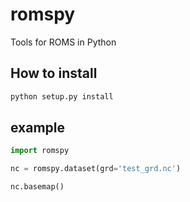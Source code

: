 # romspy

Tools for ROMS in Python

## How to install

```sh
python setup.py install
```

## example

```py
import romspy

nc = romspy.dataset(grd='test_grd.nc')

nc.basemap()
```
